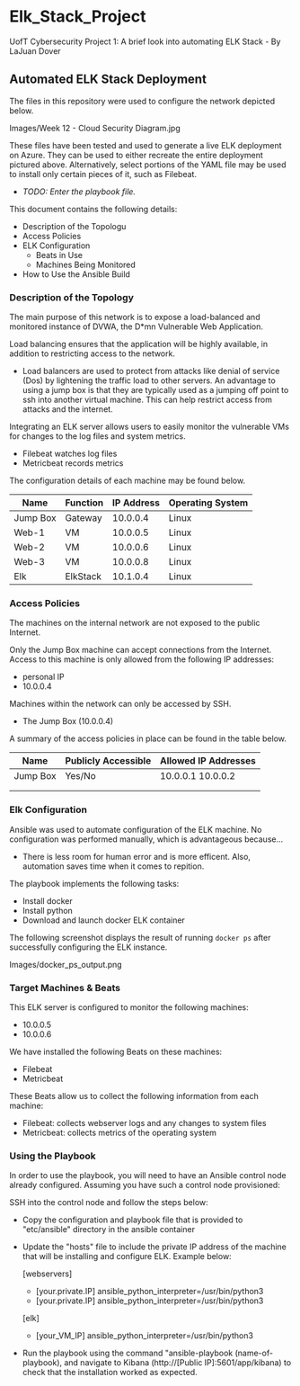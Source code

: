 # Elk_Stack_Project
UofT Cybersecurity Project 1: A brief look into automating ELK Stack - By LaJuan Dover

## Automated ELK Stack Deployment

The files in this repository were used to configure the network depicted below.

Images/Week 12 - Cloud Security Diagram.jpg

These files have been tested and used to generate a live ELK deployment on Azure. They can be used to either recreate the entire deployment pictured above. Alternatively, select portions of the YAML file may be used to install only certain pieces of it, such as Filebeat.

  - _TODO: Enter the playbook file._

This document contains the following details:
- Description of the Topologu
- Access Policies
- ELK Configuration
  - Beats in Use
  - Machines Being Monitored
- How to Use the Ansible Build


### Description of the Topology

The main purpose of this network is to expose a load-balanced and monitored instance of DVWA, the D*mn Vulnerable Web Application.

Load balancing ensures that the application will be highly available, in addition to restricting access to the network.

- Load balancers are used to protect from attacks like denial of service (Dos) by lightening the traffic load to other servers. An advantage to using a jump box is that they are typically used as a jumping off point to ssh into another virtual machine. This can help restrict access from attacks and the internet.

Integrating an ELK server allows users to easily monitor the vulnerable VMs for changes to the log files and system metrics.
- Filebeat watches log files
- Metricbeat records metrics

The configuration details of each machine may be found below.

| Name     | Function | IP Address | Operating System |
|----------|----------|------------|------------------|
| Jump Box | Gateway  | 10.0.0.4   | Linux            |
| Web-1    |    VM    | 10.0.0.5   | Linux            |
| Web-2    |    VM    | 10.0.0.6   | Linux            |
| Web-3    |    VM    | 10.0.0.8   | Linux            |
| Elk      | ElkStack | 10.1.0.4   | Linux            |

### Access Policies

The machines on the internal network are not exposed to the public Internet. 

Only the Jump Box machine can accept connections from the Internet. Access to this machine is only allowed from the following IP addresses:
- personal IP
- 10.0.0.4

Machines within the network can only be accessed by SSH.
- The Jump Box (10.0.0.4)

A summary of the access policies in place can be found in the table below.

| Name     | Publicly Accessible | Allowed IP Addresses |
|----------|---------------------|----------------------|
| Jump Box | Yes/No              | 10.0.0.1 10.0.0.2    |
|          |                     |                      |
|          |                     |                      |

### Elk Configuration

Ansible was used to automate configuration of the ELK machine. No configuration was performed manually, which is advantageous because...
- There is less room for human error and is more efficent. Also, automation saves time when it comes to repition.

The playbook implements the following tasks:
- Install docker
- Install python
- Download and launch docker ELK container

The following screenshot displays the result of running `docker ps` after successfully configuring the ELK instance.

Images/docker_ps_output.png

### Target Machines & Beats
This ELK server is configured to monitor the following machines:
- 10.0.0.5
- 10.0.0.6

We have installed the following Beats on these machines:
- Filebeat
- Metricbeat

These Beats allow us to collect the following information from each machine:
- Filebeat: collects webserver logs and any changes to system files 
- Metricbeat: collects metrics of the operating system

### Using the Playbook
In order to use the playbook, you will need to have an Ansible control node already configured. Assuming you have such a control node provisioned: 

SSH into the control node and follow the steps below:
- Copy the configuration and playbook file that is provided to "etc/ansible" directory in the ansible container
- Update the "hosts" file to include the private IP address of the machine that will be installing and configure ELK. Example below:
 
  [webservers]
  - [your.private.IP] ansible_python_interpreter=/usr/bin/python3	
  - [your.private.IP] ansible_python_interpreter=/usr/bin/python3

  [elk]
  - [your_VM_IP] ansible_python_interpreter=/usr/bin/python3
- Run the playbook using the command "ansible-playbook (name-of-playbook), and navigate to Kibana (http://[Public IP]:5601/app/kibana) to check that the installation worked as expected.
